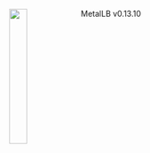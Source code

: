 ---
---
<img align="left" src="/images/logo/metallb-white.png" width="25%"></img>
MetalLB v0.13.10
<p style="clear: both"></p>
